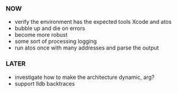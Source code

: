 
### NOW
- verify the environment has the expected tools Xcode and atos
- bubble up and die on errors
- become more robust
- some sort of processing logging
- run atos once with many addresses and parse the output

### LATER
- investigate how to make the architecture dynamic, arg?
- support lldb backtraces
